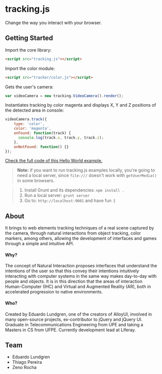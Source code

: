 # tracking.js

Change the way you interact with your browser.

## Getting Started

Import the core library:

``` html
<script src="tracking.js"></script>
```

Import the color module:

``` html
<script src="tracker/color.js"></script>
```

Gets the user's camera:

``` javascript
var videoCamera = new tracking.VideoCamera().render();
```

Instantiates tracking by color magenta and displays X, Y and Z positions of the detected area in console:


``` javascript
videoCamera.track({
    type: 'color',
    color: 'magenta',
    onFound: function(track) {
      console.log(track.x, track.y, track.z);
    },
    onNotFound: function() {}
});
```

[Check the full code of this Hello World example.](https://github.com/eduardolundgren/tracking.js/blob/master/examples/hello_world.html)

> **Note:** if you want to run tracking.js examples locally, you're going to need a local server, since `file:///` doesn't work with `getUserMedia()` in some browsers.

> 1. Install Grunt and its dependencies: `npm install .` 
> 2. Run a local server: `grunt server`
> 3. Go to: `http://localhost:9001` and have fun :)

## About

It brings to web elements tracking techniques of a real scene captured by the camera, through natural interactions from object tracking, color markers, among others, allowing the development of interfaces and games through a simple and intuitive API.

#### Why?
The concept of Natural Interaction proposes interfaces that understand the intentions of the user so that this convey their intentions intuitively interacting with computer systems in the same way makes day-to-day with people and objects. It is in this direction that the areas of interaction Human-Computer (IHC) and Virtual and Augmented Reality (AR), both in accelerated progression to native environments.

#### Who?
Created by Eduardo Lundgren, one of the creators of AlloyUI, involved in many open-source projects, ex-contributor to jQuery and jQuery UI. Graduate in Telecommunications Engineering from UPE and taking a Masters in CS from UFPE. Currently development lead at Liferay.

## Team

* Eduardo Lundgren
* Thiago Pereira
* Zeno Rocha